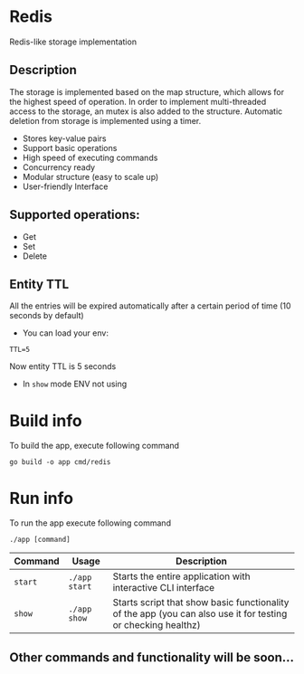 # Redis

Redis-like storage implementation

## Description
The storage is implemented based on the map structure, which allows for the highest speed of operation. In order to implement multi-threaded access to the storage, an mutex is also added to the structure. Automatic deletion from storage is implemented using a timer.
- Stores key-value pairs
- Support basic operations
- High speed of executing commands
- Concurrency ready
- Modular structure (easy to scale up)
- User-friendly Interface
  

## Supported operations:
- Get
- Set
- Delete

## Entity TTL
All the entries will be expired automatically after a certain period of time (10 seconds by default)
- You can load your env:
```
TTL=5
```
Now entity TTL is 5 seconds
- In `show` mode ENV not using

# Build info
To build the app, execute following command
```
go build -o app cmd/redis
```

# Run info
To run the app execute following command
```
./app [command]
```
| Command | Usage | Description |
| --- | --- | --- |
|`start`|     `./app start`    | Starts the entire application with interactive CLI interface |
|`show` |     `./app show`     | Starts script that show basic functionality of the app (you can also use it for testing or checking healthz) |

## Other commands and functionality will be soon...

